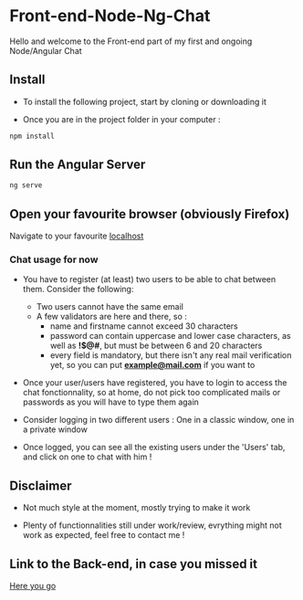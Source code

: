 # Front-end-Node-Ng-Chat

Hello and welcome to the Front-end part of my first and ongoing Node/Angular Chat

## Install

- To install the following project, start by cloning or downloading it 

- Once you are in the project folder in your computer :

```bash
npm install
```

## Run the Angular Server 

```bash
ng serve
```

## Open your favourite browser (obviously Firefox)

Navigate to your favourite [localhost](http://localhost:4200)

### Chat usage for now 

* You have to register (at least) two users to be able to chat between them. Consider the following:
    * Two users cannot have the same email
    * A few validators are here and there, so : 
        * name and firstname cannot exceed 30 characters
        * password can contain uppercase and lower case characters, as well as **!$@#**, but must be between 6 and 20 characters
        * every field is mandatory, but there isn't any real mail verification yet, so you can put **example@mail.com** if you want to

* Once your user/users have registered, you have to login to access the chat fonctionnality, so at home, do not pick too complicated mails or passwords
as you will have to type them again
* Consider logging in two different users : One in a classic window, one in a private window
* Once logged, you can see all the existing users under the 'Users' tab, and click on one to chat with him !

## Disclaimer 

- Not much style at the moment, mostly trying to make it work

- Plenty of functionnalities still under work/review, evrything might not work as expected, feel free to contact me !

## Link to the Back-end, in case you missed it 

[Here you go](https://github.com/JacquesDurand/Back-end-Node-NG-chat)
